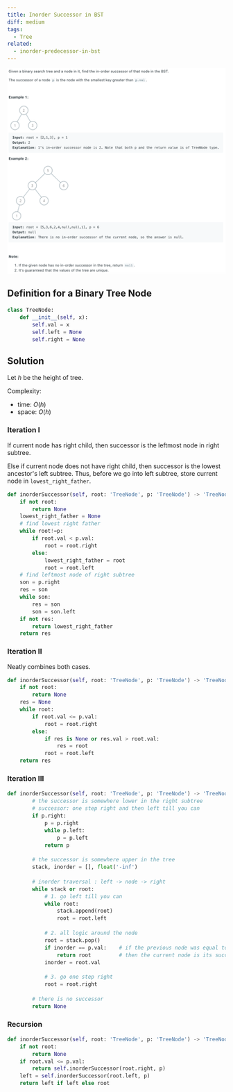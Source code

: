 ```yaml
---
title: Inorder Successor in BST
diff: medium
tags:
  - Tree
related:
  - inorder-predecessor-in-bst
---
```


<img class="medium-zoom" src="/algo/inorder-successor-in-bst.png" alt="https://leetcode.com/problems/inorder-successor-in-bst">

## Definition for a Binary Tree Node

```py
class TreeNode:
    def __init__(self, x):
        self.val = x
        self.left = None
        self.right = None
```

## Solution

Let $h$ be the height of tree.

Complexity:

- time: $O(h)$
- space: $O(h)$

### Iteration I

If current node has right child, then successor is the leftmost node in right subtree.

Else if current node does not have right child, then successor is the lowest ancestor's left subtree. Thus, before we go into left subtree, store current node in `lowest_right_father`.

```py
def inorderSuccessor(self, root: 'TreeNode', p: 'TreeNode') -> 'TreeNode':
    if not root:
        return None
    lowest_right_father = None
    # find lowest right father
    while root!=p:
        if root.val < p.val:
            root = root.right
        else:
            lowest_right_father = root
            root = root.left
    # find leftmost node of right subtree
    son = p.right
    res = son
    while son:
        res = son
        son = son.left
    if not res:
        return lowest_right_father
    return res
```

### Iteration II

Neatly combines both cases.

```py
def inorderSuccessor(self, root: 'TreeNode', p: 'TreeNode') -> 'TreeNode':
    if not root:
        return None
    res = None
    while root:
        if root.val <= p.val:
            root = root.right
        else:
            if res is None or res.val > root.val:
                res = root
            root = root.left
    return res
```

### Iteration III

```py
def inorderSuccessor(self, root: 'TreeNode', p: 'TreeNode') -> 'TreeNode':
        # the successor is somewhere lower in the right subtree
        # successor: one step right and then left till you can
        if p.right:
            p = p.right
            while p.left:
                p = p.left
            return p

        # the successor is somewhere upper in the tree
        stack, inorder = [], float('-inf')

        # inorder traversal : left -> node -> right
        while stack or root:
            # 1. go left till you can
            while root:
                stack.append(root)
                root = root.left

            # 2. all logic around the node
            root = stack.pop()
            if inorder == p.val:    # if the previous node was equal to p
                return root         # then the current node is its successor
            inorder = root.val

            # 3. go one step right
            root = root.right

        # there is no successor
        return None
```

### Recursion

```py
def inorderSuccessor(self, root: 'TreeNode', p: 'TreeNode') -> 'TreeNode':
    if not root:
        return None
    if root.val <= p.val:
        return self.inorderSuccessor(root.right, p)
    left = self.inorderSuccessor(root.left, p)
    return left if left else root
```

<!-- Morris traversal -->
